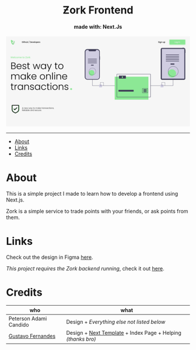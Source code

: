 <h1 align="center">Ƶork Frontend</h1>
<h4 align="center">made with: Next.Js</h4>

<img src="./print.png">

---

- [About](#about)
- [Links](#links)
- [Credits](#credits)

# About

This is a simple project I made to learn how to develop a frontend using Next.js.

Zork is a simple service to trade points with your friends, or ask points from them.

# Links

Check out the design in Figma [here](https://www.figma.com/file/p5LW9AS3alXM9dshGBA7Zk/Zork?node-id=0%3A1).

_This project requires the Zork backend running_, check it out [here](https://github.com/wetrustinprize/zork-backend).

# Credits

| who                                               | what                                                                                                         |
| ------------------------------------------------- | ------------------------------------------------------------------------------------------------------------ |
| Peterson Adami Candido                            | Design + _Everything else not listed below_                                                                  |
| [Gustavo Fernandes](https://github.com/nGustavin) | Design + [Next Template](https://github.com/nGustavin/nextjs-template) + Index Page + Helping _(thanks bro)_ |
